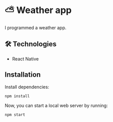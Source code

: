 # ⛅ Weather app

I programmed a weather app.

## 🛠️ Technologies

- React Native

## Installation

Install dependencies:

```
npm install
```

Now, you can start a local web server by running:

```
npm start
```
